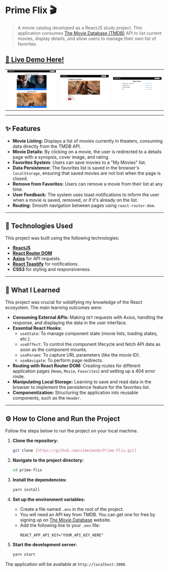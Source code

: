 # Prime Flix 🎬

> A movie catalog developed as a ReactJS study project. This application consumes [The Movie Database (TMDB)](https://www.themoviedb.org/) API to list current movies, display details, and allow users to manage their own list of favorites.

**[🚀 Live Demo Here!](https://prime-flix-git-main-simeis-projects-c8ff22e1.vercel.app)**
---

<table>
  <tr>
    <td><img src="./src/images/screenshot01.png" alt="Screenshot 01" width="100%"></td>
    <td><img src="./src/images/screenshot02.png" alt="Screenshot 02" width="100%"></td>
    <td><img src="./src/images/screenshot03.png" alt="Screenshot 02" width="100%"></td>
  </tr>
</table>

---

## ✨ Features

* **Movie Listing:** Displays a list of movies currently in theaters, consuming data directly from the TMDB API.
* **Movie Details:** By clicking on a movie, the user is redirected to a details page with a synopsis, cover image, and rating.
* **Favorites System:** Users can save movies to a "My Movies" list.
* **Data Persistence:** The favorites list is saved in the browser's `localStorage`, ensuring that saved movies are not lost when the page is closed.
* **Remove from Favorites:** Users can remove a movie from their list at any time.
* **User Feedback:** The system uses toast notifications to inform the user when a movie is saved, removed, or if it's already on the list.
* **Routing:** Smooth navigation between pages using `react-router-dom`.

---

## 🚀 Technologies Used

This project was built using the following technologies:

* **[ReactJS](https://reactjs.org/)**
* **[React Router DOM](https://reactrouter.com/web/guides/quick-start)**
* **[Axios](https://axios-http.com/)** for API requests.
* **[React Toastify](https://fkhadra.github.io/react-toastify/introduction)** for notifications.
* **CSS3** for styling and responsiveness.

---

## 🧠 What I Learned

This project was crucial for solidifying my knowledge of the React ecosystem. The main learning outcomes were:

* **Consuming External APIs:** Making `GET` requests with Axios, handling the response, and displaying the data in the user interface.
* **Essential React Hooks:**
    * `useState`: To manage component state (movie lists, loading states, etc.).
    * `useEffect`: To control the component lifecycle and fetch API data as soon as the component mounts.
    * `useParams`: To capture URL parameters (like the movie ID).
    * `useNavigate`: To perform page redirects.
* **Routing with React Router DOM:** Creating routes for different application pages (`Home`, `Movie`, `Favorites`) and setting up a 404 error route.
* **Manipulating Local Storage:** Learning to save and read data in the browser to implement the persistence feature for the favorites list.
* **Componentization:** Structuring the application into reusable components, such as the `Header`.

---

## ⚙️ How to Clone and Run the Project

Follow the steps below to run the project on your local machine.

1.  **Clone the repository:**
    ```bash
    git clone [https://github.com/simeimoda/Prime-Flix.git]
    ```

2.  **Navigate to the project directory:**
    ```bash
    cd prime-flix
    ```

3.  **Install the dependencies:**
    ```bash
    yarn install
    ```

4.  **Set up the environment variables:**
    * Create a file named `.env` in the root of the project.
    * You will need an API key from TMDB. You can get one for free by signing up on [The Movie Database](https://www.themoviedb.org/documentation/api) website.
    * Add the following line to your `.env` file:
        ```
        REACT_APP_API_KEY="YOUR_API_KEY_HERE"
        ```

5.  **Start the development server:**
    ```bash
    yarn start
    ```

The application will be available at `http://localhost:3000`.

